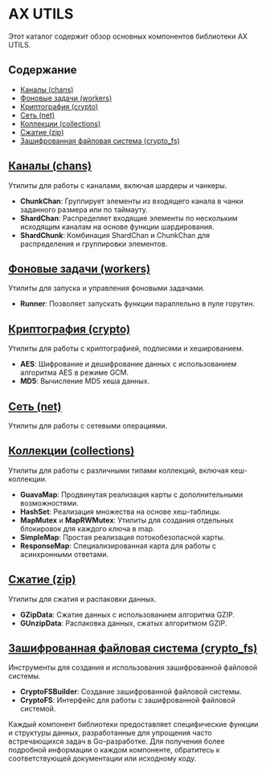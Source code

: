 # AX UTILS 

Этот каталог содержит обзор основных компонентов библиотеки AX UTILS.

## Содержание

* [Каналы (chans)](#каналы-chans)
* [Фоновые задачи (workers)](#фоновые-задачи-workers)
* [Криптография (crypto)](#криптография-crypto)
* [Сеть (net)](#сеть-net)
* [Коллекции (collections)](#коллекции-collections)
* [Сжатие (zip)](#сжатие-zip)
* [Зашифрованная файловая система (crypto_fs)](#зашифрованная-файловая-система-crypto_fs)

## [Каналы (chans)](./chans)

Утилиты для работы с каналами, включая шардеры и чанкеры.

- **ChunkChan**: Группирует элементы из входящего канала в чанки заданного размера или по таймауту.
- **ShardChan**: Распределяет входящие элементы по нескольким исходящим каналам на основе функции шардирования.
- **ShardChunk**: Комбинация ShardChan и ChunkChan для распределения и группировки элементов.

## [Фоновые задачи (workers)](./workers)

Утилиты для запуска и управления фоновыми задачами.

- **Runner**: Позволяет запускать функции параллельно в пуле горутин.

## [Криптография (crypto)](./crypto)

Утилиты для работы с криптографией, подписями и хешированием.

- **AES**: Шифрование и дешифрование данных с использованием алгоритма AES в режиме GCM.
- **MD5**: Вычисление MD5 хеша данных.

## [Сеть (net)](./net)

Утилиты для работы с сетевыми операциями.

## [Коллекции (collections)](./collections)

Утилиты для работы с различными типами коллекций, включая кеш-коллекции.

- **GuavaMap**: Продвинутая реализация карты с дополнительными возможностями.
- **HashSet**: Реализация множества на основе хеш-таблицы.
- **MapMutex** и **MapRWMutex**: Утилиты для создания отдельных блокировок для каждого ключа в map.
- **SimpleMap**: Простая реализация потокобезопасной карты.
- **ResponseMap**: Специализированная карта для работы с асинхронными ответами.

## [Сжатие (zip)](./zip)

Утилиты для сжатия и распаковки данных.

- **GZipData**: Сжатие данных с использованием алгоритма GZIP.
- **GUnzipData**: Распаковка данных, сжатых алгоритмом GZIP.

## [Зашифрованная файловая система (crypto_fs)](./crypto_fs)

Инструменты для создания и использования зашифрованной файловой системы.

- **CryptoFSBuilder**: Создание зашифрованной файловой системы.
- **CryptoFS**: Интерфейс для работы с зашифрованной файловой системой.

Каждый компонент библиотеки предоставляет специфические функции и структуры данных, разработанные для упрощения часто встречающихся задач в Go-разработке. Для получения более подробной информации о каждом компоненте, обратитесь к соответствующей документации или исходному коду.